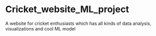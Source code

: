 # Cricket_website_ML_project
A website for cricket enthusiasts which has all kinds of data analysis, visualizations and cool ML model
